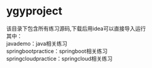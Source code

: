 # ygyproject
该目录下包含所有练习源码,下载后用idea可以直接导入运行<br>
其中：<br>
javademo：java相关练习<br>
springbootpractice：springboot相关练习<br>
springcloudpractice：springcloud相关练习<br>
